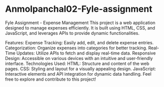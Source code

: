 # Anmolpanchal02-Fyle-assignment

Fyle Assignment - Expense Management
This project is a web application designed to manage expenses efficiently. It is built using HTML, CSS, and JavaScript, and leverages APIs to provide dynamic functionalities.

Features:
Expense Tracking: Easily add, edit, and delete expense entries.
Categorization: Organize expenses into categories for better tracking.
Real-Time Updates: Utilize APIs to fetch and display real-time data.
Responsive Design: Accessible on various devices with an intuitive and user-friendly interface.
Technologies Used:
HTML: Structure and content of the web pages.
CSS: Styling and layout for a visually appealing design.
JavaScript: Interactive elements and API integration for dynamic data handling.
Feel free to explore and contribute to this project!
